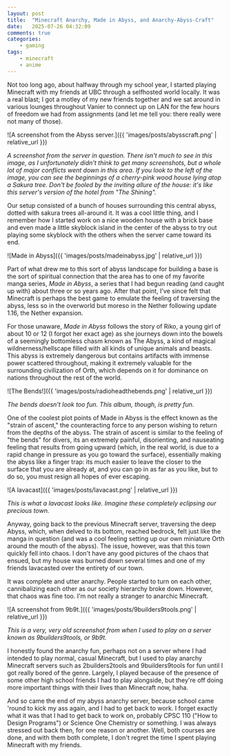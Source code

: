 ```yaml
---
layout: post
title:  "Minecraft Anarchy, Made in Abyss, and Anarchy-Abyss-Craft"
date:   2025-07-26 04:32:09
comments: true
categories:
    - gaming
tags:
    - minecraft
    - anime
---
```


Not too long ago, about halfway through my school year, I started playing Minecraft with my friends at UBC through a selfhosted world locally. It was a real blast; I got a motley of my new friends together and we sat around in various lounges throughout Vanier to connect up on LAN for the few hours of freedom we had from assignments (and let me tell you: there really were not many of those).

![A screenshot from the Abyss server.]({{ 'images/posts/abysscraft.png' | relative_url }})

*A screenshot from the server in question. There isn't much to see in this image, as I unfortunately didn't think to get many screenshots, but a whole lot of major conflicts went down in this area. If you look to the left of the image, you can see the beginnings of a cherry-pink wood house lying atop a Sakura tree. Don't be fooled by the inviting allure of the house: it's like this server's version of the hotel from "The Shining".*

Our setup consisted of a bunch of houses surrounding this central abyss, dotted with sakura trees all-around it. It was a cool little thing, and I remember how I started work on a nice wooden house with a brick base and even made a little skyblock island in the center of the abyss to try out playing some skyblock with the others when the server came toward its end.

![Made in Abyss]({{ 'images/posts/madeinabyss.jpg' | relative_url }})

Part of what drew me to this sort of abyss landscape for building a base is the sort of spiritual connection that the area has to one of my favorite manga series, *Made in Abyss*, a series that I had begun reading (and caught up with) about three or so years ago. After that point, I've since felt that Minecraft is perhaps the best game to emulate the feeling of traversing the abyss, less so in the overworld but moreso in the Nether following update 1.16, the Nether expansion.

For those unaware, *Made in Abyss* follows the story of Riko, a young girl of about 10 or 12 (I forgot her exact age) as she journeys down into the bowels of a seemingly bottomless chasm known as The Abyss, a kind of magical wildnerness/hellscape filled with all kinds of unique animals and beasts. This abyss is extremely dangerous but contains artifacts with immense power scattered throughout, making it extremely valuable for the surrounding civilization of Orth, which depends on it for dominance on nations throughout the rest of the world.

![The Bends!]({{ 'images/posts/radioheadthebends.png' | relative_url }})

*The bends doesn't look too fun. This album, though, is pretty fun.*

One of the coolest plot points of Made in Abyss is the effect known as the "strain of ascent," the counteracting force to any person wishing to return from the depths of the abyss. The strain of ascent is similar to the feeling of "the bends" for divers, its an extremely painful, disorienting, and nauseating feeling that results from going upward (which, in the real world, is due to a rapid change in pressure as you go toward the surface), essentially making the abyss like a finger trap: its much easier to leave the closer to the surface that you are already at, and you can go in as far as you like, but to do so, you must resign all hopes of ever escaping.

![A lavacast]({{ 'images/posts/lavacast.png' | relative_url }})

*This is what a lavacast looks like. Imagine these completely eclipsing our precious town.*

Anyway, going back to the previous Minecraft server, traversing the deep Abyss, which, when delved to its bottom, reached bedrock, felt just like the manga in question (and was a cool feeling setting up our own miniature Orth around the mouth of the abyss). The issue, however, was that this town quickly fell into chaos. I don't have any good pictures of the chaos that ensued, but my house was burned down several times and one of my friends lavacasted over the entirety of our town.

It was complete and utter anarchy. People started to turn on each other, cannibalizing each other as our society hierarchy broke down. However, that chaos was fine too. I'm not really a stranger to anarchic Minecraft.

![A screenshot from 9b9t.]({{ 'images/posts/9builders9tools.png' | relative_url }})

*This is a very, very old screenshot from when I used to play on a server known as 9builders9tools, or 9b9t.*

I honestly found the anarchy fun, perhaps not on a server where I had intended to play normal, casual Minecraft, but I used to play anarchy Minecraft servers such as 2builders2tools and 9builders9tools for fun until I got really bored of the genre. Largely, I played because of the presence of some other high school friends I had to play alongside, but they're off doing more important things with their lives than Minecraft now, haha.

And so came the end of my abyss anarchy server, because school came 'round to kick my ass again, and I had to get back to work. I forget exactly what it was that I had to get back to work on, probably CPSC 110 ("How to Design Programs") or Science One Chemistry or something. I was always stressed out back then, for one reason or another. Well, both courses are done, and with them both complete, I don't regret the time I spent playing Minecraft with my friends.